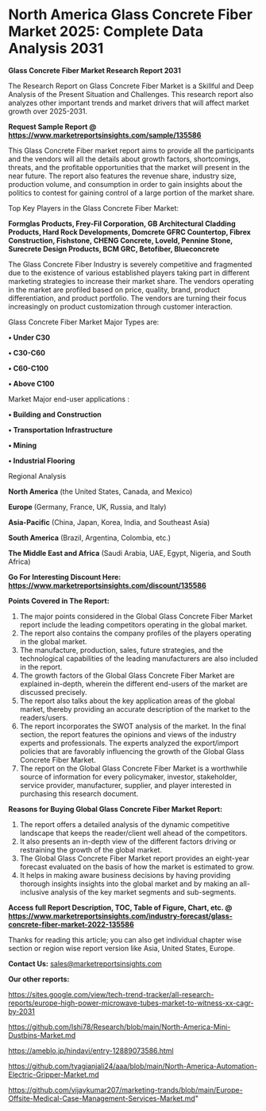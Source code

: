 # North America Glass Concrete Fiber Market 2025: Complete Data Analysis 2031

<strong>Glass Concrete Fiber Market Research Report 2031</strong>

The Research Report on Glass Concrete Fiber Market is a Skillful and Deep Analysis of the Present Situation and Challenges. This research report also analyzes other important trends and market drivers that will affect market growth over 2025-2031.

<strong>Request Sample Report @ <a href=https://www.marketreportsinsights.com/sample/135586>https://www.marketreportsinsights.com/sample/135586</a></strong>

This Glass Concrete Fiber market report aims to provide all the participants and the vendors will all the details about growth factors, shortcomings, threats, and the profitable opportunities that the market will present in the near future. The report also features the revenue share, industry size, production volume, and consumption in order to gain insights about the politics to contest for gaining control of a large portion of the market share.

Top Key Players in the Glass Concrete Fiber Market:

<strong>Formglas Products, Frey-Fil Corporation, GB Architectural Cladding Products, Hard Rock Developments, Domcrete GFRC Countertop, Fibrex Construction, Fishstone, CHENG Concrete, Loveld, Pennine Stone, Surecrete Design Products, BCM GRC, Betofiber, Blueconcrete</strong>

The Glass Concrete Fiber Industry is severely competitive and fragmented due to the existence of various established players taking part in different marketing strategies to increase their market share. The vendors operating in the market are profiled based on price, quality, brand, product differentiation, and product portfolio. The vendors are turning their focus increasingly on product customization through customer interaction.

Glass Concrete Fiber Market Major Types are:

<strong>• Under C30

• C30-C60

• C60-C100

• Above C100</strong>

Market Major end-user applications :

<strong>• Building and Construction

• Transportation Infrastructure

• Mining

• Industrial Flooring</strong>

Regional Analysis

</u><strong><b>North America</b></strong> (the United States, Canada, and Mexico)

<strong><b>Europe </b></strong>(Germany, France, UK, Russia, and Italy)

<strong><b>Asia-Pacific</b></strong> (China, Japan, Korea, India, and Southeast Asia)

<strong><b>South America</b></strong> (Brazil, Argentina, Colombia, etc.)

<strong><b>The Middle East and Africa</b></strong> (Saudi Arabia, UAE, Egypt, Nigeria, and South Africa)

<strong>Go For Interesting Discount Here: <a href=https://www.marketreportsinsights.com/discount/135586>https://www.marketreportsinsights.com/discount/135586</a></strong>

<strong>Points Covered in The Report:</strong>
<ol>
  <li>The major points considered in the Global Glass Concrete Fiber Market report include the leading competitors operating in the global market.</li>
  <li>The report also contains the company profiles of the players operating in the global market.</li>
  <li>The manufacture, production, sales, future strategies, and the technological capabilities of the leading manufacturers are also included in the report.</li>
  <li>The growth factors of the Global Glass Concrete Fiber Market are explained in-depth, wherein the different end-users of the market are discussed precisely.</li>
  <li>The report also talks about the key application areas of the global market, thereby providing an accurate description of the market to the readers/users.</li>
  <li>The report incorporates the SWOT analysis of the market. In the final section, the report features the opinions and views of the industry experts and professionals. The experts analyzed the export/import policies that are favorably influencing the growth of the Global Glass Concrete Fiber Market.</li>
  <li>The report on the Global Glass Concrete Fiber Market is a worthwhile source of information for every policymaker, investor, stakeholder, service provider, manufacturer, supplier, and player interested in purchasing this research document.</li>
</ol>
<strong>Reasons for Buying Global Glass Concrete Fiber Market Report:</strong>

<ol>
  <li>The report offers a detailed analysis of the dynamic competitive landscape that keeps the reader/client well ahead of the competitors.</li>
  <li>It also presents an in-depth view of the different factors driving or restraining the growth of the global market.</li>
  <li>The Global Glass Concrete Fiber Market report provides an eight-year forecast evaluated on the basis of how the market is estimated to grow.</li>
  <li>It helps in making aware business decisions by having providing thorough insights insights into the global market and by making an all-inclusive analysis of the key market segments and sub-segments.</li>
</ol>
<strong>Access full Report Description, TOC, Table of Figure, Chart, etc. @ <a href=https://www.marketreportsinsights.com/industry-forecast/glass-concrete-fiber-market-2022-135586>https://www.marketreportsinsights.com/industry-forecast/glass-concrete-fiber-market-2022-135586</a></strong>


Thanks for reading this article; you can also get individual chapter wise section or region wise report version like Asia, United States, Europe.

<strong>Contact Us:</strong>
sales@marketreportsinsights.com

<strong>Our other reports:</strong>

<a href=https://sites.google.com/view/tech-trend-tracker/all-research-reports/europe-high-power-microwave-tubes-market-to-witness-xx-cagr-by-2031>https://sites.google.com/view/tech-trend-tracker/all-research-reports/europe-high-power-microwave-tubes-market-to-witness-xx-cagr-by-2031</a>

<a href=https://github.com/Ishi78/Research/blob/main/North-America-Mini-Dustbins-Market.md>https://github.com/Ishi78/Research/blob/main/North-America-Mini-Dustbins-Market.md</a>

<a href=https://ameblo.jp/hindavi/entry-12889073586.html>https://ameblo.jp/hindavi/entry-12889073586.html</a>

<a href=https://github.com/tyagianjali24/aaa/blob/main/North-America-Automation-Electric-Gripper-Market.md>https://github.com/tyagianjali24/aaa/blob/main/North-America-Automation-Electric-Gripper-Market.md</a>

<a href=https://github.com/vijaykumar207/marketing-trands/blob/main/Europe-Offsite-Medical-Case-Management-Services-Market.md>https://github.com/vijaykumar207/marketing-trands/blob/main/Europe-Offsite-Medical-Case-Management-Services-Market.md</a>"
